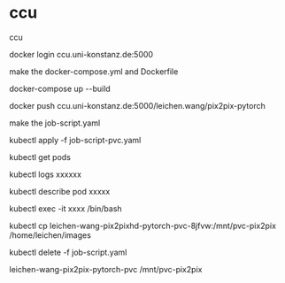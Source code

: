 # ccu
ccu


docker login ccu.uni-konstanz.de:5000


make the docker-compose.yml and Dockerfile

docker-compose up --build

docker push ccu.uni-konstanz.de:5000/leichen.wang/pix2pix-pytorch


make the job-script.yaml

kubectl apply -f job-script-pvc.yaml

kubectl get pods

kubectl logs xxxxxx

kubectl describe pod xxxxx

kubectl exec -it xxxx /bin/bash

kubectl cp leichen-wang-pix2pixhd-pytorch-pvc-8jfvw:/mnt/pvc-pix2pix /home/leichen/images

kubectl delete -f job-script.yaml

leichen-wang-pix2pix-pytorch-pvc
/mnt/pvc-pix2pix
